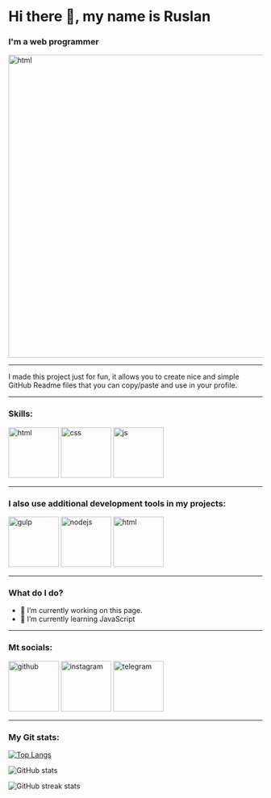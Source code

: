 # Hi there 👋, my name is Ruslan
### I'm a web programmer
<img src='https://i.pinimg.com/originals/54/e3/7d/54e37d8074ebcde1d96c77d7b2a7f310.gif' alt='html' height='600'>

___
I made this project just for fun, it allows you to create nice and simple GitHub Readme files that you can copy/paste and use in your profile.
___
### Skills:

<img src='https://cdn.icon-icons.com/icons2/2107/PNG/512/file_type_html_icon_130541.png' alt='html' height='100'> <img src='https://cdn.icon-icons.com/icons2/2107/PNG/512/file_type_css_icon_130661.png' alt='css' height='100'> <img src='https://cdn.icon-icons.com/icons2/2107/PNG/512/file_type_js_official_icon_130509.png' alt='js' height='100'>

___

### I also use additional development tools in my projects:

<img src='https://cdn.icon-icons.com/icons2/2107/PNG/512/file_type_gulp_icon_130557.png' alt='gulp' height='100'> <img src='https://cdn.icon-icons.com/icons2/2107/PNG/512/file_type_node_icon_130301.png' alt='nodejs' height='100'> <img src='https://cdn.icon-icons.com/icons2/2699/PNG/512/figma_logo_icon_170157.png' alt='html' height='100'>


___

### What do I do?

- 🔭 I’m currently working on this page. 
- 🌱 I’m currently learning JavaScript 

___
### Mt socials:
[<img src='https://cdn.icon-icons.com/icons2/2415/PNG/512/git_original_wordmark_logo_icon_146510.png' alt='github' height='100'>](https://github.com/Dorkads) 
[<img src='https://cdn.icon-icons.com/icons2/836/PNG/512/Instagram_icon-icons.com_66804.png' alt='instagram' height='100'>](https://www.instagram.com/rutibais/)  [<img src='https://cdn.jsdelivr.net/npm/simple-icons@3.0.1/icons/telegram.svg' alt='telegram' height='100'>](https://t.me/rutibais)  
___

### My Git stats:
[![Top Langs](https://github-readme-stats.vercel.app/api/top-langs/?username=Dorkads)](https://github.com/anuraghazra/github-readme-stats)

![GitHub stats](https://github-readme-stats.vercel.app/api?username=Dorkads&show_icons=true)  

![GitHub streak stats](https://streak-stats.demolab.com/?user=Dorkads)
